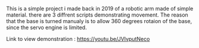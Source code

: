 This is a simple project i made back in 2019 of a robotic arm made of simple material.
there are 3 diffrent scripts demonstrating movement.
The reason that the base is turned manualy is to allow 360 degrees rotaion of the base, since the servo engine is limited.

Link to view demonstration : https://youtu.be/JVIvputNeco 
